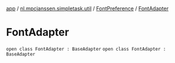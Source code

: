 [app](../../../index.md) / [nl.mpcjanssen.simpletask.util](../../index.md) / [FontPreference](../index.md) / [FontAdapter](.)

# FontAdapter

`open class FontAdapter : BaseAdapter`
`open class FontAdapter : BaseAdapter`